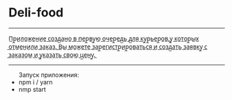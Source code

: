 <h1>Deli-food </h1>
<hr/>
П̲р̲и̲л̲о̲ж̲е̲н̲и̲е̲ ̲с̲о̲з̲д̲а̲н̲о̲ ̲в̲ ̲п̲е̲р̲в̲у̲ю̲ ̲о̲ч̲е̲р̲е̲д̲ь̲ ̲д̲л̲я̲ ̲к̲у̲р̲ь̲е̲р̲о̲в̲,̲у̲ ̲к̲о̲т̲о̲р̲ы̲х̲ ̲о̲т̲м̲е̲н̲и̲л̲и̲ ̲з̲а̲к̲а̲з̲.̲
̲В̲ы̲ ̲м̲о̲ж̲е̲т̲е̲ ̲з̲а̲р̲е̲г̲и̲с̲т̲р̲и̲р̲о̲в̲а̲т̲ь̲с̲я̲ ̲и̲ ̲с̲о̲з̲д̲а̲т̲ь̲ ̲з̲а̲я̲в̲к̲у̲ ̲с̲ ̲з̲а̲к̲а̲з̲о̲м̲ ̲и̲ ̲у̲к̲а̲з̲а̲т̲ь̲ ̲с̲в̲о̲ю̲ ̲ц̲е̲н̲у̲.̲
<hr>
<ul>
  Запуск приложения:
  <li>npm i / yarn</li>
  <li>nmp start </li>
  </ul>
